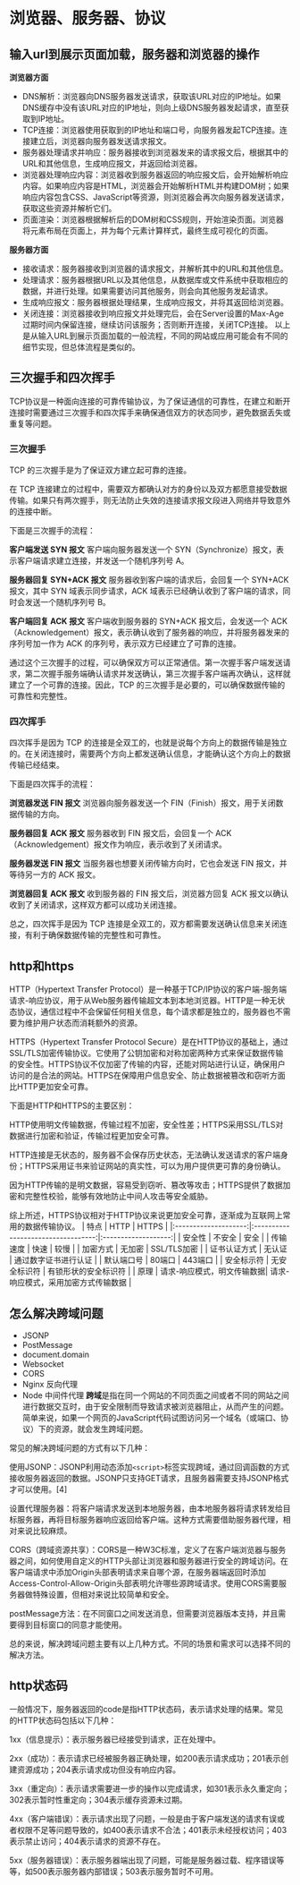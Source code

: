 
# 浏览器、服务器、协议
## 输入url到展示页面加载，服务器和浏览器的操作
**浏览器方面**
- DNS解析：浏览器向DNS服务器发送请求，获取该URL对应的IP地址。如果DNS缓存中没有该URL对应的IP地址，则向上级DNS服务器发起请求，直至获取到IP地址。
- TCP连接：浏览器使用获取到的IP地址和端口号，向服务器发起TCP连接。连接建立后，浏览器向服务器发送请求报文。
- 服务器处理请求并响应：服务器接收到浏览器发来的请求报文后，根据其中的URL和其他信息，生成响应报文，并返回给浏览器。
- 浏览器处理响应内容：浏览器收到服务器返回的响应报文后，会开始解析响应内容。如果响应内容是HTML，浏览器会开始解析HTML并构建DOM树；如果响应内容包含CSS、JavaScript等资源，则浏览器会再次向服务器发送请求，获取这些资源并解析它们。
- 页面渲染：浏览器根据解析后的DOM树和CSS规则，开始渲染页面。浏览器将元素布局在页面上，并为每个元素计算样式，最终生成可视化的页面。

**服务器方面**
- 接收请求：服务器接收到浏览器的请求报文，并解析其中的URL和其他信息。
- 处理请求：服务器根据URL以及其他信息，从数据库或文件系统中获取相应的数据，并进行处理。如果需要访问其他服务，则会向其他服务发起请求。
- 生成响应报文：服务器根据处理结果，生成响应报文，并将其返回给浏览器。
- 关闭连接：浏览器接收到响应报文并处理完后，会在Server设置的Max-Age过期时间内保留连接，继续访问该服务；否则断开连接，关闭TCP连接。
以上是从输入URL到展示页面加载的一般流程，不同的网站或应用可能会有不同的细节实现，但总体流程是类似的。
## 三次握手和四次挥手
TCP协议是一种面向连接的可靠传输协议，为了保证通信的可靠性，在建立和断开连接时需要通过三次握手和四次挥手来确保通信双方的状态同步，避免数据丢失或重复等问题。
### 三次握手
TCP 的三次握手是为了保证双方建立起可靠的连接。

在 TCP 连接建立的过程中，需要双方都确认对方的身份以及双方都愿意接受数据传输。如果只有两次握手，则无法防止失效的连接请求报文段进入网络并导致意外的连接中断。

下面是三次握手的流程：

**客户端发送 SYN 报文**
客户端向服务器发送一个 SYN（Synchronize）报文，表示客户端请求建立连接，并发送一个随机序列号 A。

**服务器回复 SYN+ACK 报文**
服务器收到客户端的请求后，会回复一个 SYN+ACK 报文，其中 SYN 域表示同步请求，ACK 域表示已经确认收到了客户端的请求，同时会发送一个随机序列号 B。

**客户端回复 ACK 报文**
客户端收到服务器的 SYN+ACK 报文后，会发送一个 ACK（Acknowledgement）报文，表示确认收到了服务器的响应，并将服务器发来的序列号加一作为 ACK 的序列号，表示双方已经建立了可靠的连接。

通过这个三次握手的过程，可以确保双方可以正常通信。第一次握手客户端发送请求，第二次握手服务端确认请求并发送确认，第三次握手客户端再次确认，这样就建立了一个可靠的连接。因此，TCP 的三次握手是必要的，可以确保数据传输的可靠性和完整性。
### 四次挥手
四次挥手是因为 TCP 的连接是全双工的，也就是说每个方向上的数据传输是独立的。在关闭连接时，需要两个方向上都发送确认信息，才能确认这个方向上的数据传输已经结束。

下面是四次挥手的流程：

**浏览器发送 FIN 报文**
浏览器向服务器发送一个 FIN（Finish）报文，用于关闭数据传输的方向。

**服务器回复 ACK 报文**
服务器收到 FIN 报文后，会回复一个 ACK（Acknowledgement）报文作为响应，表示收到了关闭请求。

**服务器发送 FIN 报文**
当服务器也想要关闭传输方向时，它也会发送 FIN 报文，并等待另一方的 ACK 报文。

**浏览器回复 ACK 报文**
收到服务器的 FIN 报文后，浏览器方回复 ACK 报文以确认收到了关闭请求，这样双方都可以成功关闭连接。

总之，四次挥手是因为 TCP 连接是全双工的，双方都需要发送确认信息来关闭连接，有利于确保数据传输的完整性和可靠性。

## http和https
HTTP（Hypertext Transfer Protocol）是一种基于TCP/IP协议的客户端-服务端请求-响应协议，用于从Web服务器传输超文本到本地浏览器。HTTP是一种无状态协议，通信过程中不会保留任何相关信息，每个请求都是独立的，服务器也不需要为维护用户状态而消耗额外的资源。

HTTPS（Hypertext Transfer Protocol Secure）是在HTTP协议的基础上，通过SSL/TLS加密传输协议。它使用了公钥加密和对称加密两种方式来保证数据传输的安全性。HTTPS协议不仅加密了传输的内容，还能对网站进行认证，确保用户访问的是合法的网站。HTTPS在保障用户信息安全、防止数据被篡改和窃听方面比HTTP更加安全可靠。

下面是HTTP和HTTPS的主要区别：

HTTP使用明文传输数据，传输过程不加密，安全性差；HTTPS采用SSL/TLS对数据进行加密和验证，传输过程更加安全可靠。

HTTP连接是无状态的，服务器不会保存历史状态，无法确认发送请求的客户端身份；HTTPS采用证书来验证网站的真实性，可以为用户提供更可靠的身份确认。

因为HTTP传输的是明文数据，容易受到窃听、篡改等攻击；HTTPS提供了数据加密和完整性校验，能够有效地防止中间人攻击等安全威胁。

综上所述，HTTPS协议相对于HTTP协议来说更加安全可靠，逐渐成为互联网上常用的数据传输协议。
|         特点          |               HTTP                |                  HTTPS                   |
|:--------------------:|:----------------------------------:|:-------------------:|
|          安全性        |            不安全                 |                     安全                 |
|         传输速度      |           快速                   |                   较慢                   |
|         加密方式      |             无加密               | SSL/TLS加密                              |
|      证书认证方式    |              无认证              | 通过数字证书进行认证                    |
|    默认端口号        |              80端口             |               443端口                    |
|       安全标示符     |              无安全标识符        |        有锁形状的安全标识符             |
|        原理           | 请求-响应模式，明文传输数据| 请求-响应模式，采用加密方式传输数据   |
## 怎么解决跨域问题
* JSONP
* PostMessage
* document.domain
* Websocket
* CORS
* Nginx 反向代理
* Node 中间件代理
**跨域**是指在同一个网站的不同页面之间或者不同的网站之间进行数据交互时，由于安全限制而导致请求被浏览器阻止，从而产生的问题。简单来说，如果一个网页的JavaScript代码试图访问另一个域名（或端口、协议）下的资源，就会发生跨域问题。

常见的解决跨域问题的方式有以下几种：

使用JSONP：JSONP利用动态添加`<script>`标签实现跨域，通过回调函数的方式接收服务器返回的数据。JSONP只支持GET请求，且服务器需要支持JSONP格式才可以使用。[4]

设置代理服务器：将客户端请求发送到本地服务器，由本地服务器将请求转发给目标服务器，再将目标服务器响应返回给客户端。这种方式需要借助服务器代理，相对来说比较麻烦。

CORS（跨域资源共享）：CORS是一种W3C标准，定义了在客户端浏览器与服务器之间，如何使用自定义的HTTP头部让浏览器和服务器进行安全的跨域访问。在客户端请求中添加Origin头部表明请求来自哪个源，在服务器端返回时添加Access-Control-Allow-Origin头部表明允许哪些源跨域请求。使用CORS需要服务器做特殊设置，但相对来说比较简单和安全。

postMessage方法：在不同窗口之间发送消息，但需要浏览器版本支持，并且需要得到目标窗口的同意才能使用。

总的来说，解决跨域问题主要有以上几种方式。不同的场景和需求可以选择不同的解决方法。
## http状态码
一般情况下，服务器返回的code是指HTTP状态码，表示请求处理的结果。常见的HTTP状态码包括以下几种：

1xx（信息提示）：表示服务器已经接受到请求，正在处理中。

2xx（成功）：表示请求已经被服务器正确处理，如200表示请求成功；201表示创建资源成功；204表示请求成功但没有响应内容。

3xx（重定向）：表示请求需要进一步的操作以完成请求，如301表示永久重定向；302表示暂时性重定向；304表示缓存资源未过期。

4xx（客户端错误）：表示请求出现了问题，一般是由于客户端发送的请求有误或者权限不足等问题导致的，如400表示请求不合法；401表示未经授权访问；403表示禁止访问；404表示请求的资源不存在。

5xx（服务器错误）：表示服务器端出现了问题，可能是服务器过载、程序错误等等，如500表示服务器内部错误；503表示服务暂时不可用。